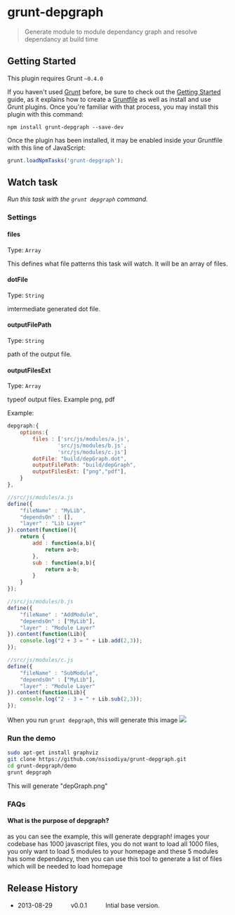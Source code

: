 # grunt-depgraph

> Generate module to module dependancy graph and resolve dependancy at build time



## Getting Started
This plugin requires Grunt `~0.4.0`

If you haven't used [Grunt](http://gruntjs.com/) before, be sure to check out the [Getting Started](http://gruntjs.com/getting-started) guide, as it explains how to create a [Gruntfile](http://gruntjs.com/sample-gruntfile) as well as install and use Grunt plugins. Once you're familiar with that process, you may install this plugin with this command:

```shell
npm install grunt-depgraph --save-dev
```

Once the plugin has been installed, it may be enabled inside your Gruntfile with this line of JavaScript:

```js
grunt.loadNpmTasks('grunt-depgraph');
```




## Watch task
_Run this task with the `grunt depgraph` command._


### Settings

#### files
Type: `Array`

This defines what file patterns this task will watch. It will be an array of files.

#### dotFile
Type: `String`

imtermediate generated dot file.

#### outputFilePath
Type: `String`

path of the output file.

#### outputFilesExt
Type: `Array`

typeof output files. Example png, pdf


Example:
```js
depgraph:{
	options:{
		files : ['src/js/modules/a.js',
				'src/js/modules/b.js',
				'src/js/modules/c.js']
		dotFile: "build/depGraph.dot",
		outputFilePath: "build/depGraph",
		outputFilesExt: ["png","pdf"],
	}
},
```

```js
//src/js/modules/a.js
define({
	"fileName" : "MyLib",
	"dependsOn" : [],
	"layer" : "Lib Layer"
}).content(function(){
	return {
		add : function(a,b){
			return a+b;
		},
		sub : function(a,b){
			return a-b;
		}
	}
});

```


```js
//src/js/modules/b.js
define({
	"fileName" : "AddModule",
	"dependsOn" : ["MyLib"],
	"layer" : "Module Layer"
}).content(function(Lib){
	console.log("2 + 3 = " + Lib.add(2,3));
});

```

```js
//src/js/modules/c.js
define({
	"fileName" : "SubModule",
	"dependsOn" : ["MyLib"],
	"layer" : "Module Layer"
}).content(function(Lib){
	console.log("2 - 3 = " + Lib.sub(2,3));
});

```

When you run ```grunt depgraph```, this will generate this image
<img src="https://raw.github.com/nsisodiya/grunt-depgraph/master/demo/depGraph.png">
 
### Run the demo

```bash
sudo apt-get install graphviz
git clone https://github.com/nsisodiya/grunt-depgraph.git
cd grunt-depgraph/demo
grunt depgraph

```
This will generate "depGraph.png" 
### FAQs

#### What is the purpose of depgraph?
as you can see the example, this will generate depgraph!
images your codebase has 1000 javascript files, you do not want to load all 1000 files, you only want to load 5 modules to your homepage and these 5 modules has some dependancy, then you can use this tool to generate a list of files which will be needed to load homepage



## Release History

 * 2013-08-29   v0.0.1   Intial base version.
